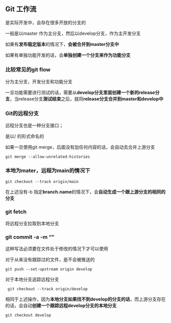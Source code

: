 ## Git 工作流

是实际开发中，会存在很多开放的分支的

一般是以master 作为主分支，然后以develop分支，作为主开发分支

如果有**发布稳定版本**的情况下，**会被合并到master分支中**

如果有单独功能开发的话，会**单独创建一个分支来作为功能分支**

### 比较常见的git flow

分为主分支，开发分支和功能分支

一旦功能需要进行测试的话，需要从**develop分支里面创建一个新的release分支**，当release分支**测试结束**之后，就将**release分支合并到master和develop中**

### Git的远程分支

远程分支也是一种分支接口；

是以<remote>/<branch> 的形式命名的

如果一旦使用git merge，后面没有加任何内容的话，会自动去合并上游分支

```shell
git merge --allow-unrelated-histories
```

### 本地为mater，远程为main的情况下

```shell
git checkout --track origin/main
```

在上述没有-b 指定**branch.name**的情况下，会**自动生成一个跟上游分支的相同的分支**

### git  fetch

将远程分支拉取到本地分支

### git commit -a -m “”

这种写法必须要在文件处于修改的情况下才可以使用

对于从来没有跟踪过的文件，是不会被推送的

```shell
git push --set-upstream origin develop
```

对于本地分支追踪远程分支

```shell
 git checkout --track origin/develop
```

相同于上述操作，因为**本地分支如果找不到develop的分支的话**，而上游分支存在的话，会自动**创建一个跟踪远程develop分支的本地分支**

```shell
git checkout develop 
```

